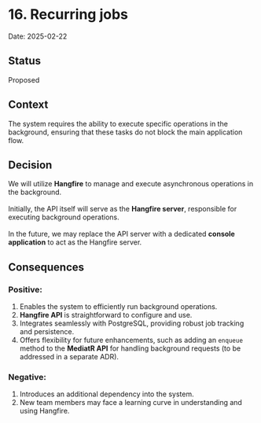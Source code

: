 # 16. Recurring jobs

Date: 2025-02-22

## Status

Proposed

## Context

The system requires the ability to execute specific operations in the background, ensuring that these tasks do not block the main application flow.

## Decision

We will utilize **Hangfire** to manage and execute asynchronous operations in the background. </br>  
Initially, the API itself will serve as the **Hangfire server**, responsible for executing background operations. </br>  
In the future, we may replace the API server with a dedicated **console application** to act as the Hangfire server.

## Consequences

### Positive:
1. Enables the system to efficiently run background operations.
2. **Hangfire API** is straightforward to configure and use.
3. Integrates seamlessly with PostgreSQL, providing robust job tracking and persistence.
4. Offers flexibility for future enhancements, such as adding an `enqueue` method to the **MediatR API** for handling background requests (to be addressed in a separate ADR).

### Negative:
1. Introduces an additional dependency into the system.
2. New team members may face a learning curve in understanding and using Hangfire.  